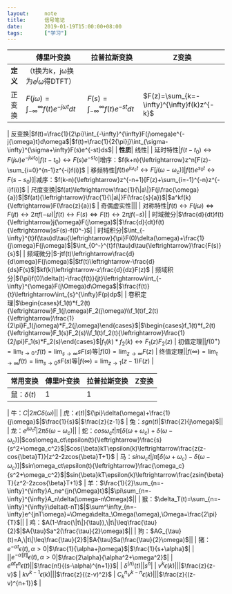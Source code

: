 ```yaml
---
layout:     note
title:      信号笔记
date:       2019-01-19T15:00:00+08:00
tags:       ["学习"]
---
```


||傅里叶变换|拉普拉斯变换|Z变换
---|---|---|---
**定义**|（t换为k，jω换为$e^j\omega$得DTFT）
正变换|$F(j\omega)=\int_{-\infty}^{\infty}f(t)e^{-j{\omega}t}dt$|$F(s)=\int_{-\infty}^{\infty}f(t)e^{-st}dt$|$F(z)=\sum_{k=-\infty}^{\infty}f(k)z^{-k}$
|
反变换|$f(t)=\frac{1}{2\pi}\int_{-\infty}^{\infty}F(j\omega)e^{-j{\omega}t}d\omega$|$f(t)=\frac{1}{2{\pi}j}\int_{\sigma-\infty}^{\sigma+\infty}F(s)e^{-st}ds$|
|
**性质**|
线性|
|
延时特性|$f(t-t_0){\leftrightarrow}F(j\omega)e^{-j{\omega}t_0}$|$f(t-t_0){\leftrightarrow}F(s)e^{-st_0}$|增序：$f(k+n){\leftrightarrow}z^n[F(z)-\sum_{i=0}^{n-1}z^{-i}f(i)]$
|
移频特性|$f(t)e^{j\omega_ct}{\leftrightarrow}F[j(\omega-\omega_c)]$|$f(t)e^{s_0t}{\leftrightarrow}F(s-s_0)]$|减序：$f(k-n){\leftrightarrow}z^{-n+1}[F(z)+\sum_{i=-1}^{-n}z^{-i}f(i)]$
|
尺度变换|$f(at)\leftrightarrow\frac{1}{\|a\|}F(j\frac{\omega}{a})$|$f(at){\leftrightarrow}\frac{1}{\|a\|}F(\frac{s}{a})$|$a^kf(k){\leftrightarrow}F(\frac{z}{a})$
|
奇偶虚实性|||
|
对称特性|$f(t){\leftrightarrow}F(j\omega){\Longleftrightarrow}F(jt){\leftrightarrow}2{\pi}f(-\omega)$|$f(t){\leftrightarrow}F(s){\Longleftrightarrow}F(t){\leftrightarrow}2{\pi}jf(-s)$|
|
时域微分|$\frac{d}{dt}f(t){\leftrightarrow}j{\omega}F(j\omega)$|$\frac{d}{dt}f(t){\leftrightarrow}sF(s)-f(0^-)$|
|
时域积分|$\int_{-\infty}^{t}f(\tau)d\tau{\leftrightarrow}{\pi}F(0)\delta(\omega)+\frac{1}{j\omega}F(j\omega)$|$\int_{0^-}^{t}f(\tau)d\tau{\leftrightarrow}\frac{F(s)}{s}$|
|
频域微分|$-jtf(t)\leftrightarrow\frac{d}{d\omega}F(j\omega)$|$tf(t)\leftrightarrow-\frac{d}{ds}F(s)$|$kf(k)\leftrightarrow-z\frac{d}{dz}F(z)$
|
频域积分|${\pi}f(0)\delta(t)-\frac{f(t)}{jt}\leftrightarrow\int_{-\infty}^{\omega}F(j\Omega)d\Omega$|$\frac{f(t)}{t}\leftrightarrow\int_{s}^{\infty}F(p)dp$|
|
卷积定理|$\begin{cases}f_1(t)*f_2(t){\leftrightarrow}F_1(j\omega)F_2(j\omega)\\f_1(t)f_2(t){\leftrightarrow}\frac{1}{2\pi}F_1(j\omega)*F_2(j\omega)\end{cases}$|$\begin{cases}f_1(t)*f_2(t){\leftrightarrow}F_1(s)F_2(s)\\f_1(t)f_2(t){\leftrightarrow}\frac{1}{2j\pi}F_1(s)*F_2(s)\end{cases}$|$f_1(k)*f_2(k){\leftrightarrow}F_1(z)F_2(z)$
|
初值定理||$f(0^+)=\lim_{t\rightarrow0^+}f(t)=\lim_{s\rightarrow\infty}sF(s)$等|$f(0)=\lim_{z\rightarrow\infty}F(z)$
|
终值定理||$f(\infty)=\lim_{t\rightarrow\infty}f(t)=\lim_{s\rightarrow0}sF(s)$等|$f(\infty)=\lim_{z\rightarrow1}(z-1)F(z)$
|

**常用变换**|傅里叶变换|拉普拉斯变换|Z变换
---|---|---|---
鼠：$\delta(t)$|1|$1$|
|
牛：$C$|$2{\pi}C\delta(\omega)$||
|
虎：$\epsilon(t)$|${\pi}\delta(\omega)+\frac{1}{j\omega}$|$\frac{1}{s}$|$\frac{z}{z-1}$
|
兔：$sgn(t)$|$\frac{2}{j\omega}$||
|
龙：$e^{j\omega_ct}$|$2{\pi}\delta(\omega-\omega_c)$||
|
蛇：$cos\omega_ct$|${\pi}[\delta(\omega+\omega_c)+\delta(\omega-\omega_c)]$|$cos\omega_ct\epsilon(t){\leftrightarrow}\frac{s}{s^2+\omega_c^2}$|$cos{\beta}kT\epsilon(k)\leftrightarrow\frac{z(z-cos{\beta}T)}{z^2-2zcos{\beta}T+1}$
|
马：$sin\omega_ct$|$j{\pi}[\delta(\omega+\omega_c)-\delta(\omega-\omega_c)]$|$sin\omega_ct\epsilon(t){\leftrightarrow}\frac{\omega_c}{s^2+\omega_c^2}$|$sin{\beta}kT\epsilon(k)\leftrightarrow\frac{zsin{\beta}T}{z^2-2zcos{\beta}T+1}$
|
羊：$\frac{1}{2}\sum_{n=-\infty}^{\infty}A_ne^{jn{\Omega}t}$|$\pi\sum_{n=-\infty}^{\infty}A_n\delta(\omega-n\Omega)$||
|
猴：$\delta_T(t)=\sum_{n=-\infty}^{\infty}\delta(t-nT)$|$\sum^\infty_{n=-\infty}e^{jnT\omega}=\Omega\delta_\Omega(\omega),\Omega=\frac{2\pi}{T}$||
|
鸡：$A(1-\frac{\|t\|}{\tau}),\|t\|\leq\frac{\tau}{2}$|$A{\tau}Sa^2(\frac{\tau}{2}\omega)$||
|
狗：$AG_{\tau}(t)=A,\|t\|\leq\frac{\tau}{2}$|$A{\tau}Sa(\frac{\tau}{2}\omega)$||
|
猪：$e^{-{\alpha}t}\epsilon(t),\alpha>0$|$\frac{1}{\alpha+j\omega}$|$\frac{1}{s+\alpha}$|
|
||$e^{-{\alpha}\|t\|}\epsilon(t),\alpha>0$|$\frac{2\alpha}{\alpha^2+\omega^2}$|
|
$e^{\alpha{t}}t^n\epsilon(t)$||$\frac{n!}{(s-\alpha)^{n+1}}$|
|
$\delta^{(n)}(t)$||$s^n$|
|
$v^k\epsilon(k)$|||$\frac{z}{z-v}$
|
$kv^{k-1}\epsilon(k)$|||$\frac{z}{(z-v)^2}$
|
$C^n_kv^{k-n}\epsilon(k)$|||$\frac{z}{(z-v)^{n+1}}$
|